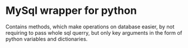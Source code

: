 # MySql wrapper for python 

Contains methods, which make operations on database easier, by not requiring to pass whole sql querry, but only key arguments in the form of python variables and dictionaries.